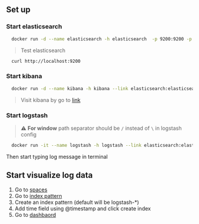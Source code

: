 ## Set up

### Start elasticsearch
```bash
  docker run -d --name elasticsearch -h elasticsearch  -p 9200:9200 -p 9300:9300 -e "discovery.type=single-node" elasticsearch:7.9.2
```
> Test elasticsearch
```bash
  curl http://localhost:9200
```

### Start kibana
```bash
  docker run -d --name kibana -h kibana --link elasticsearch:elasticsearch -p 5601:5601 kibana:7.9.2
```
> Visit kibana by go to [link](http://localhost:5601/app/home#/)

### Start logstash
> :warning: **For window** path separator should be `/` instead of `\` in logstash config
```bash
  docker run -it --name logstash -h logstash --link elasticsearch:elasticsearch -v ~/logstash.conf:/usr/share/logstash/pipeline/logstash.conf logstash:7.9.2 
```
Then start typing log message in terminal

## Start visualize log data

1. Go to [spaces](http://localhost:5601/app/management/kibana/spaces)
2. Go to [index pattern](http://localhost:5601/app/management/kibana/indexPatterns)
3. Create an index pattern (default will be logstash-*)
4. Add time field using @timestamp and click create index
5. Go to [dashbaord](http://localhost:5601/app/discover#/?_g=(filters:!(),refreshInterval:(pause:!t,value:0),time:(from:now-15m,to:now))&_a=(columns:!(_source),filters:!(),index:b39344e0-0f9c-11eb-8a03-a955ac853ab1,interval:auto,query:(language:kuery,query:''),sort:!()))
